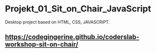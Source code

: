 # Projekt_01_Sit_on_Chair_JavaScript
Desktop project based on HTML, CSS, JAVASCRIPT.

## https://codegingerine.github.io/coderslab-workshop-sit-on-chair/